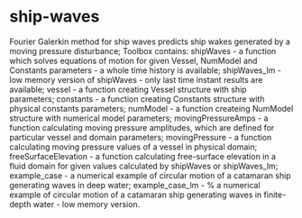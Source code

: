 # ship-waves
Fourier Galerkin method for ship waves predicts ship wakes generated by a moving pressure disturbance;
Toolbox contains:
shipWaves - a function which solves equations of motion for given Vessel, NumModel and Constants parameters - a whole time history is available;
shipWaves_lm - low memory version of shipWaves - only last time instant results are available;
vessel - a function creating Vessel structure with ship parameters;
constants - a function creating Constants structure with physical constants parameters;
numModel - a function createing NumModel structure with numerical model parameters;
movingPressureAmps - a function calculating moving pressure amplitudes, which are defined for particular vessel and domain parameters;
movingPressure - a function calculating moving pressure values of a vessel in physical domain;
freeSurfaceElevation - a function calculating free-surface elevation in a fluid domain for given values calculated by shipWaves or shipWaves_lm;
example_case - a numerical example of circular motion of a catamaran ship generating waves in deep water;
example_case_lm - % a numerical example of circular motion of a catamaran ship generating waves in finite-depth water - low memory version.
